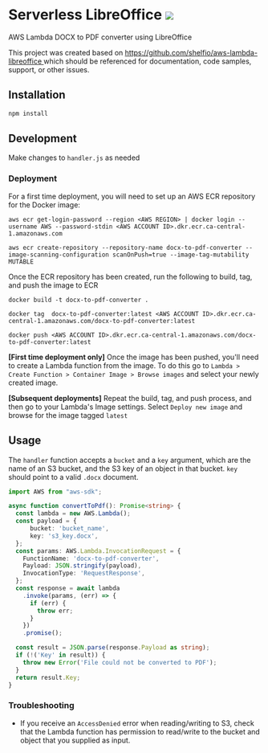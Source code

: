 # Serverless LibreOffice ![](https://img.shields.io/badge/code_style-prettier-ff69b4.svg)

AWS Lambda DOCX to PDF converter using LibreOffice

<p align="left">
  This project was created based on <a href="https://github.com/shelfio/aws-lambda-libreoffice">
    https://github.com/shelfio/aws-lambda-libreoffice
  </a> which should be referenced for documentation, code samples, support, or other issues.
</p>

## Installation

```bash
npm install
```

## Development

Make changes to `handler.js` as needed

### Deployment

For a first time deployment, you will need to set up an AWS ECR repository for the Docker image:

```
aws ecr get-login-password --region <AWS REGION> | docker login --username AWS --password-stdin <AWS ACCOUNT ID>.dkr.ecr.ca-central-1.amazonaws.com

aws ecr create-repository --repository-name docx-to-pdf-converter --image-scanning-configuration scanOnPush=true --image-tag-mutability MUTABLE
```

Once the ECR repository has been created, run the following to build, tag, and push the image to ECR

```
docker build -t docx-to-pdf-converter .

docker tag  docx-to-pdf-converter:latest <AWS ACCOUNT ID>.dkr.ecr.ca-central-1.amazonaws.com/docx-to-pdf-converter:latest

docker push <AWS ACCOUNT ID>.dkr.ecr.ca-central-1.amazonaws.com/docx-to-pdf-converter:latest
```

**[First time deployment only]** Once the image has been pushed, you'll need to create a Lambda function from the image. To do this go to `Lambda > Create Function > Container Image > Browse images` and select your newly created image.

**[Subsequent deployments]** Repeat the build, tag, and push process, and then go to your Lambda's Image settings. Select `Deploy new image` and browse for the image tagged `latest`

## Usage

The `handler` function accepts a `bucket` and a `key` argument, which are the name of an S3 bucket, and the S3 key of an object in that bucket. `key` should point to a valid `.docx` document.

```ts
import AWS from "aws-sdk";

async function convertToPdf(): Promise<string> {
  const lambda = new AWS.Lambda();
  const payload = {
      bucket: 'bucket_name',
      key: 's3_key.docx',
  };
  const params: AWS.Lambda.InvocationRequest = {
    FunctionName: 'docx-to-pdf-converter',
    Payload: JSON.stringify(payload),
    InvocationType: 'RequestResponse',
  };
  const response = await lambda
    .invoke(params, (err) => {
      if (err) {
        throw err;
      }
    })
    .promise();

  const result = JSON.parse(response.Payload as string);
  if (!('Key' in result)) {
    throw new Error('File could not be converted to PDF');
  }
  return result.Key;
}
```

### Troubleshooting

- If you receive an `AccessDenied` error when reading/writing to S3, check that the Lambda function has permission to read/write to the bucket and object that you supplied as input.
